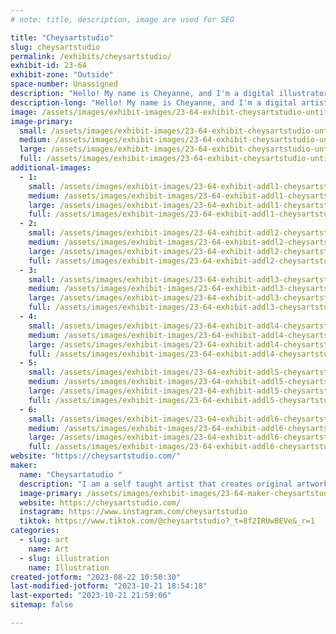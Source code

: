 ```yaml
---
# note: title, description, image are used for SEO

title: "Cheysartstudio"
slug: cheysartstudio
permalink: /exhibits/cheysartstudio/
exhibit-id: 23-64
exhibit-zone: "Outside"
space-number: Unassigned
description: "Hello! My name is Cheyanne, and I'm a digital illustrator that creates original artwork and fanart. "
description-long: "Hello! My name is Cheyanne, and I'm a digital artist that creates cute and sometimes creepy art based off original characters, like my “monster potions” series of adorably creepy monsters. I also enjoy making fan art! Typically based of my favorite anime, shows or video games! But when I’m not doing digital art I also love to bring life to canvases with my art wether that be fan art, or original pieces. "
image: /assets/images/exhibit-images/23-64-exhibit-cheysartstudio-untitled-artwork-large.jpeg
image-primary: 
  small: /assets/images/exhibit-images/23-64-exhibit-cheysartstudio-untitled-artwork-small.jpeg
  medium: /assets/images/exhibit-images/23-64-exhibit-cheysartstudio-untitled-artwork-medium.jpeg
  large: /assets/images/exhibit-images/23-64-exhibit-cheysartstudio-untitled-artwork-large.jpeg
  full: /assets/images/exhibit-images/23-64-exhibit-cheysartstudio-untitled-artwork-full.jpeg
additional-images: 
  - 1:
    small: /assets/images/exhibit-images/23-64-exhibit-addl1-cheysartstudio-img-2183-small.jpeg
    medium: /assets/images/exhibit-images/23-64-exhibit-addl1-cheysartstudio-img-2183-medium.jpeg
    large: /assets/images/exhibit-images/23-64-exhibit-addl1-cheysartstudio-img-2183-large.jpeg
    full: /assets/images/exhibit-images/23-64-exhibit-addl1-cheysartstudio-img-2183-full.jpeg
  - 2:
    small: /assets/images/exhibit-images/23-64-exhibit-addl2-cheysartstudio-untitled-artwork-1-small.png
    medium: /assets/images/exhibit-images/23-64-exhibit-addl2-cheysartstudio-untitled-artwork-1-medium.png
    large: /assets/images/exhibit-images/23-64-exhibit-addl2-cheysartstudio-untitled-artwork-1-large.png
    full: /assets/images/exhibit-images/23-64-exhibit-addl2-cheysartstudio-untitled-artwork-1-full.png
  - 3:
    small: /assets/images/exhibit-images/23-64-exhibit-addl3-cheysartstudio-untitled-artwork-3-small.jpeg
    medium: /assets/images/exhibit-images/23-64-exhibit-addl3-cheysartstudio-untitled-artwork-3-medium.jpeg
    large: /assets/images/exhibit-images/23-64-exhibit-addl3-cheysartstudio-untitled-artwork-3-large.jpeg
    full: /assets/images/exhibit-images/23-64-exhibit-addl3-cheysartstudio-untitled-artwork-3-full.jpeg
  - 4:
    small: /assets/images/exhibit-images/23-64-exhibit-addl4-cheysartstudio-untitled-artwork-3-small.png
    medium: /assets/images/exhibit-images/23-64-exhibit-addl4-cheysartstudio-untitled-artwork-3-medium.png
    large: /assets/images/exhibit-images/23-64-exhibit-addl4-cheysartstudio-untitled-artwork-3-large.png
    full: /assets/images/exhibit-images/23-64-exhibit-addl4-cheysartstudio-untitled-artwork-3-full.png
  - 5:
    small: /assets/images/exhibit-images/23-64-exhibit-addl5-cheysartstudio-untitled-artwork-6-small.png
    medium: /assets/images/exhibit-images/23-64-exhibit-addl5-cheysartstudio-untitled-artwork-6-medium.png
    large: /assets/images/exhibit-images/23-64-exhibit-addl5-cheysartstudio-untitled-artwork-6-large.png
    full: /assets/images/exhibit-images/23-64-exhibit-addl5-cheysartstudio-untitled-artwork-6-full.png
  - 6:
    small: /assets/images/exhibit-images/23-64-exhibit-addl6-cheysartstudio-44-untitled-artwork-4763-small.jpeg
    medium: /assets/images/exhibit-images/23-64-exhibit-addl6-cheysartstudio-44-untitled-artwork-4763-medium.jpeg
    large: /assets/images/exhibit-images/23-64-exhibit-addl6-cheysartstudio-44-untitled-artwork-4763-large.jpeg
    full: /assets/images/exhibit-images/23-64-exhibit-addl6-cheysartstudio-44-untitled-artwork-4763-full.jpeg
website: "https://cheysartstudio.com/"
maker: 
  name: "Cheysartatudio "
  description: "I am a self taught artist that creates original artworks and sometimes fan art of my favorite shows or anime. I have recently ( this year) started my dream of becoming a full time artist and started sharing my art on social media and opened a website."
  image-primary: /assets/images/exhibit-images/23-64-maker-cheysartstudio-untitled-artwork-medium.png
  website: https://cheysartstudio.com/
  instagram: https://www.instagram.com/cheysartstudio
  tiktok: https://www.tiktok.com/@cheysartstudio?_t=8f2IRUwBEVe&_r=1
categories: 
  - slug: art
    name: Art
  - slug: illustration
    name: Illustration
created-jotform: "2023-08-22 10:50:30"
last-modified-jotform: "2023-10-21 18:54:18"
last-exported: "2023-10-21 21:59:06"
sitemap: false

---
```

